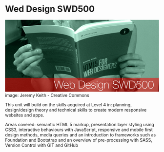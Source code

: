 # Wed Design SWD500
![readme banner](/RepoAssets/MyBanner__0000_SWD500.png)
image: Jeremy Keith  - Creative Commons

This unit will build on the skills acquired at Level 4 in: planning, design/design theory and technical skills to create modern responsive websites and apps.

Areas covered: semantic HTML 5 markup, presentation layer styling using CSS3, interactive behaviours with JavaScript, responsive and mobile first design methods, media queries and an introduction to frameworks such as Foundation and Bootstrap and an overview of pre-processing with SASS, Version Control with GIT and GitHub
